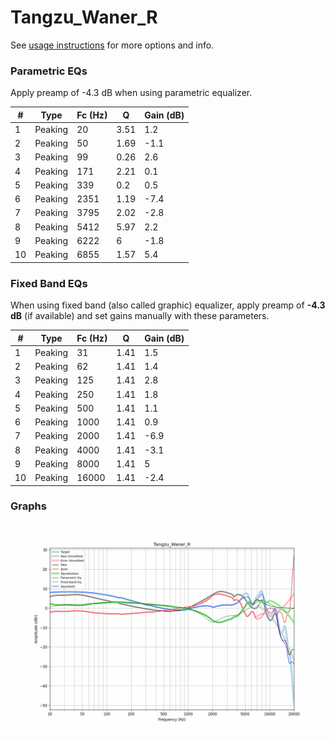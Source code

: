 # Tangzu_Waner_R
See [usage instructions](https://github.com/jaakkopasanen/AutoEq#usage) for more options and info.

### Parametric EQs
Apply preamp of -4.3 dB when using parametric equalizer.

|   # | Type    |   Fc (Hz) |    Q |   Gain (dB) |
|-----|---------|-----------|------|-------------|
|   1 | Peaking |        20 | 3.51 |         1.2 |
|   2 | Peaking |        50 | 1.69 |        -1.1 |
|   3 | Peaking |        99 | 0.26 |         2.6 |
|   4 | Peaking |       171 | 2.21 |         0.1 |
|   5 | Peaking |       339 | 0.2  |         0.5 |
|   6 | Peaking |      2351 | 1.19 |        -7.4 |
|   7 | Peaking |      3795 | 2.02 |        -2.8 |
|   8 | Peaking |      5412 | 5.97 |         2.2 |
|   9 | Peaking |      6222 | 6    |        -1.8 |
|  10 | Peaking |      6855 | 1.57 |         5.4 |

### Fixed Band EQs
When using fixed band (also called graphic) equalizer, apply preamp of **-4.3 dB** (if available) and set gains manually with these parameters.

|   # | Type    |   Fc (Hz) |    Q |   Gain (dB) |
|-----|---------|-----------|------|-------------|
|   1 | Peaking |        31 | 1.41 |         1.5 |
|   2 | Peaking |        62 | 1.41 |         1.4 |
|   3 | Peaking |       125 | 1.41 |         2.8 |
|   4 | Peaking |       250 | 1.41 |         1.8 |
|   5 | Peaking |       500 | 1.41 |         1.1 |
|   6 | Peaking |      1000 | 1.41 |         0.9 |
|   7 | Peaking |      2000 | 1.41 |        -6.9 |
|   8 | Peaking |      4000 | 1.41 |        -3.1 |
|   9 | Peaking |      8000 | 1.41 |         5   |
|  10 | Peaking |     16000 | 1.41 |        -2.4 |

### Graphs
![](./Tangzu_Waner_R.png)
